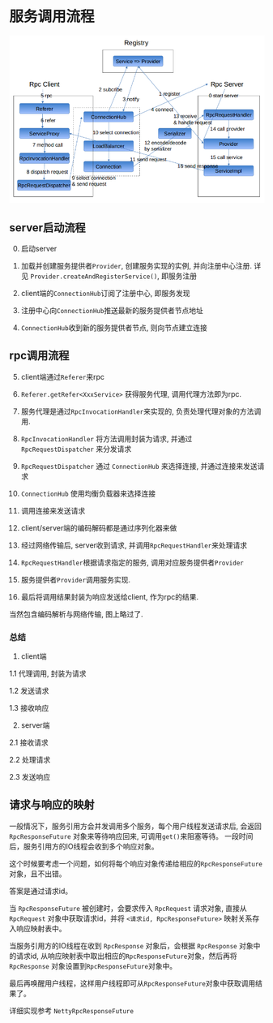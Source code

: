 # 服务调用流程

![rpc-flow](img/rpc-flow.png)

## server启动流程

0. 启动server

1. 加载并创建服务提供者`Provider`, 创建服务实现的实例, 并向注册中心注册. 详见 `Provider.createAndRegisterService()`, 即服务注册

2. client端的`ConnectionHub`订阅了注册中心, 即服务发现

3. 注册中心向`ConnectionHub`推送最新的服务提供者节点地址

4. `ConnectionHub`收到新的服务提供者节点, 则向节点建立连接

## rpc调用流程

5. client端通过`Referer`来rpc

6. `Referer.getRefer<XxxService>` 获得服务代理, 调用代理方法即为rpc.

7. 服务代理是通过`RpcInvocationHandler`来实现的, 负责处理代理对象的方法调用.

8. `RpcInvocationHandler` 将方法调用封装为请求, 并通过 `RpcRequestDispatcher` 来分发请求

9. `RpcRequestDispatcher` 通过 `ConnectionHub` 来选择连接, 并通过连接来发送请求

10. `ConnectionHub` 使用均衡负载器来选择连接

11. 调用连接来发送请求

12. client/server端的编码解码都是通过序列化器来做

13. 经过网络传输后, server收到请求, 并调用`RpcRequestHandler`来处理请求

14. `RpcRequestHandler`根据请求指定的服务, 调用对应服务提供者`Provider`

15. 服务提供者`Provider`调用服务实现.

16. 最后将调用结果封装为响应发送给client, 作为rpc的结果.

当然包含编码解析与网络传输, 图上略过了.

### 总结

1. client端

1.1 代理调用, 封装为请求

1.2 发送请求

1.3 接收响应

2. server端

2.1 接收请求

2.2 处理请求

2.3 发送响应

## 请求与响应的映射

一般情况下，服务引用方会并发调用多个服务，每个用户线程发送请求后, 会返回 `RpcResponseFuture` 对象来等待响应回来, 可调用`get()`来阻塞等待。 一段时间后，服务引用方的IO线程会收到多个响应对象。

这个时候要考虑一个问题，如何将每个响应对象传递给相应的`RpcResponseFuture`对象，且不出错。

答案是通过请求id。

当 `RpcResponseFuture` 被创建时，会要求传入 `RpcRequest` 请求对象, 直接从 `RpcRequest` 对象中获取请求id，并将 `<请求id, RpcResponseFuture>` 映射关系存入响应映射表中。

当服务引用方的IO线程在收到 `RpcResponse` 对象后，会根据 `RpcResponse` 对象中的请求id, 从响应映射表中取出相应的`RpcResponseFuture`对象，然后再将 `RpcResponse` 对象设置到`RpcResponseFuture`对象中。

最后再唤醒用户线程，这样用户线程即可从`RpcResponseFuture`对象中获取调用结果了。


详细实现参考 `NettyRpcResponseFuture`


